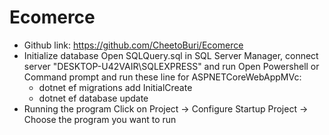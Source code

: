 # Ecomerce
- Github link: https://github.com/CheetoBuri/Ecomerce
- Initialize database
  Open SQLQuery.sql in SQL Server Manager, connect server "DESKTOP-U42VAIR\SQLEXPRESS" and run
  Open Powershell or Command prompt and run these line for ASPNETCoreWebAppMVc:
   - dotnet ef migrations add InitialCreate
   - dotnet ef database update
- Running the program
  Click on Project -> Configure Startup Project -> Choose the program you want to run
